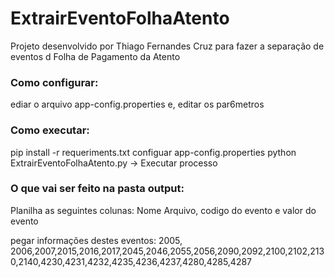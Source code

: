 # ExtrairEventoFolhaAtento
Projeto desenvolvido por Thiago Fernandes Cruz para fazer a separação de eventos d Folha de Pagamento da Atento

### Como configurar:
ediar o arquivo app-config.properties e, editar os par6metros

### Como executar:
pip install -r requeriments.txt
configuar app-config.properties
python ExtrairEventoFolhaAtento.py -> Executar processo

### O que vai ser feito na pasta output:
Planilha as seguintes colunas: Nome Arquivo, codigo do evento e valor do evento

pegar informações destes eventos: 
2005, 2006,2007,2015,2016,2017,2045,2046,2055,2056,2090,2092,2100,2102,2130,2140,4230,4231,4232,4235,4236,4237,4280,4285,4287